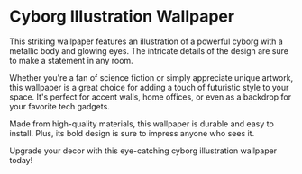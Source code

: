 <!--
Write me markdown content of website with wallpaper:

"An illustration of a cyborg with a metallic body and glowing eyes"

The header of the page should not be copy of the text but rather a real content of the website which is using this wallpaper.
-->

<!--font:Poppins-->

# Cyborg Illustration Wallpaper

This striking wallpaper features an illustration of a powerful cyborg with a metallic body and glowing eyes. The intricate details of the design are sure to make a statement in any room.

Whether you're a fan of science fiction or simply appreciate unique artwork, this wallpaper is a great choice for adding a touch of futuristic style to your space. It's perfect for accent walls, home offices, or even as a backdrop for your favorite tech gadgets.

Made from high-quality materials, this wallpaper is durable and easy to install. Plus, its bold design is sure to impress anyone who sees it.

Upgrade your decor with this eye-catching cyborg illustration wallpaper today!
